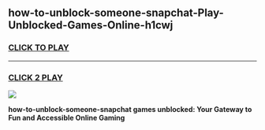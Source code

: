 
## how-to-unblock-someone-snapchat-Play-Unblocked-Games-Online-h1cwj
<h3>
<a href="https://premium76.site?title=how-to-unblock-someone-snapchat&ref=25A">CLICK TO PLAY</a></h3>
<hr>

<h3>
<a href="https://premium76.site?title=how-to-unblock-someone-snapchat&ref=25A">CLICK 2 PLAY</a>
  
</h3>

<a href="https://premium76.site?title=how-to-unblock-someone-snapchat&ref=25A"><img src="https://clearcache.store/games.png"></a>


**how-to-unblock-someone-snapchat games unblocked: Your Gateway to Fun and Accessible Online Gaming**
